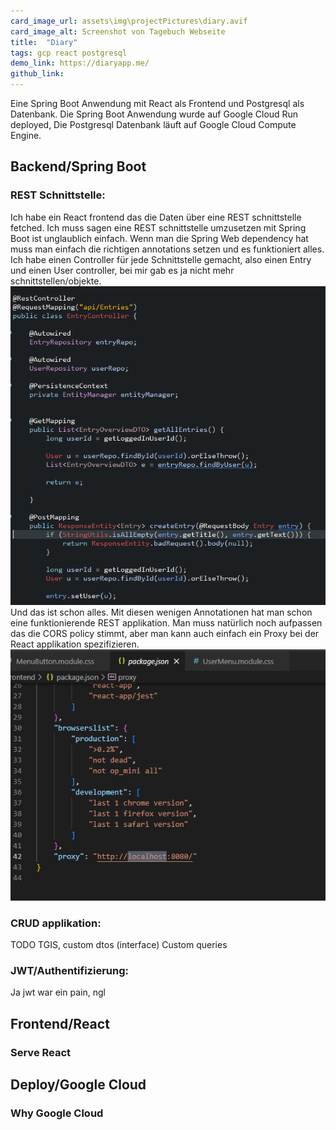 ```yaml
---
card_image_url: assets\img\projectPictures\diary.avif
card_image_alt: Screenshot von Tagebuch Webseite
title:  "Diary"
tags: gcp react postgresql
demo_link: https://diaryapp.me/
github_link: 
---
```


Eine Spring Boot Anwendung mit React als Frontend und Postgresql als Datenbank. Die Spring Boot Anwendung wurde auf Google Cloud Run deployed, Die Postgresql Datenbank läuft auf Google Cloud Compute Engine.

Backend/Spring Boot
---------
### REST Schnittstelle:
Ich habe ein React frontend das die Daten über eine REST schnittstelle fetched.
Ich muss sagen eine REST schnittstelle umzusetzen mit Spring Boot ist unglaublich einfach.
Wenn man die Spring Web dependency hat muss man einfach die richtigen annotations setzen und es funktioniert alles.
Ich habe einen Controller für jede Schnittstelle gemacht, also einen Entry und einen User controller, bei mir gab es ja nicht mehr schnittstellen/objekte.
![image-title-here](assets\img\projectPictures\Diary\EntryController.png)
Und das ist schon alles. Mit diesen wenigen Annotationen hat man schon eine funktionierende REST applikation.
Man muss natürlich noch aufpassen das die CORS policy stimmt, aber man kann auch einfach ein Proxy bei der React applikation spezifizieren.
![](assets\img\projectPictures\Diary\DiaryProxy.png)


### CRUD applikation:
TODO TGIS, custom dtos (interface)
Custom queries

### JWT/Authentifizierung:

Ja jwt war ein pain, ngl

Frontend/React
---------
### Serve React

Deploy/Google Cloud
---------

### Why Google Cloud
